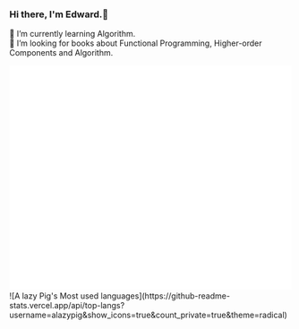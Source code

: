 ### Hi there, I'm Edward.👋

🌱 I’m currently learning Algorithm.<br>
🤔 I’m looking for books about Functional Programming, Higher-order Components and Algorithm.

<div style="display: flex; justify-content: center; align-items: center;">
    <a href="https://github.com/alazypig">
		<img src="logo.svg" width="800" height="400">
	</a>
</div>

<div style="display: flex; justify-content: center; align-items: center;">
    ![A lazy Pig's Most used languages](https://github-readme-stats.vercel.app/api/top-langs?username=alazypig&show_icons=true&count_private=true&theme=radical)
</div>

<!--
**alazypig/alazypig** is a ✨ _special_ ✨ repository because its `README.md` (this file) appears on your GitHub profile.

Here are some ideas to get you started:

- 🔭 I’m currently working on ...
- 🌱 I’m currently learning ...
- 👯 I’m looking to collaborate on ...
- 🤔 I’m looking for help with ...
- 💬 Ask me about ...
- 📫 How to reach me: ...
- 😄 Pronouns: ...
- ⚡ Fun fact: ...
-->
